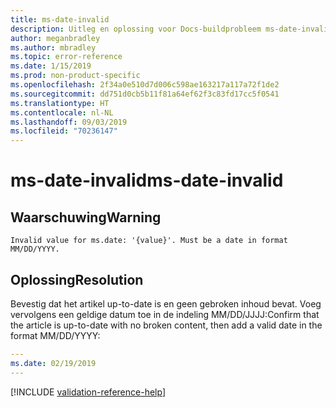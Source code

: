 ```yaml
---
title: ms-date-invalid
description: Uitleg en oplossing voor Docs-buildprobleem ms-date-invalid
author: meganbradley
ms.author: mbradley
ms.topic: error-reference
ms.date: 1/15/2019
ms.prod: non-product-specific
ms.openlocfilehash: 2f34a0e510d7d006c598ae163217a117a72f1de2
ms.sourcegitcommit: dd751d0cb5b11f81a64ef62f3c83fd17cc5f0541
ms.translationtype: HT
ms.contentlocale: nl-NL
ms.lasthandoff: 09/03/2019
ms.locfileid: "70236147"
---
```

# <a name="ms-date-invalid"></a><span data-ttu-id="13404-103">ms-date-invalid</span><span class="sxs-lookup"><span data-stu-id="13404-103">ms-date-invalid</span></span>

## <a name="warning"></a><span data-ttu-id="13404-104">Waarschuwing</span><span class="sxs-lookup"><span data-stu-id="13404-104">Warning</span></span>

`Invalid value for ms.date: '{value}'. Must be a date in format MM/DD/YYYY.`

## <a name="resolution"></a><span data-ttu-id="13404-105">Oplossing</span><span class="sxs-lookup"><span data-stu-id="13404-105">Resolution</span></span>

<span data-ttu-id="13404-106">Bevestig dat het artikel up-to-date is en geen gebroken inhoud bevat. Voeg vervolgens een geldige datum toe in de indeling MM/DD/JJJJ:</span><span class="sxs-lookup"><span data-stu-id="13404-106">Confirm that the article is up-to-date with no broken content, then add a valid date in the format MM/DD/YYYY:</span></span>

```yml
---
ms.date: 02/19/2019
---
```

<!--make sure to add this file to your includes folder and verify the path-->
[!INCLUDE [validation-reference-help](includes/validation-reference-help.md)]
